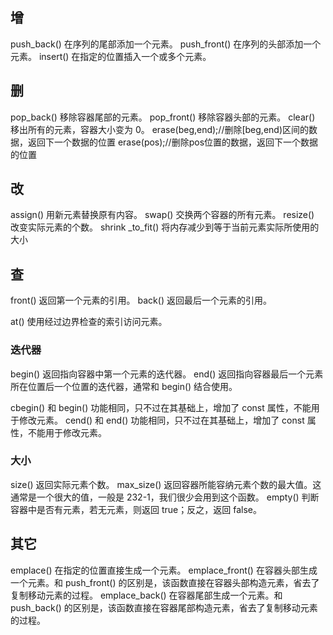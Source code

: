 
## 增
push_back()	在序列的尾部添加一个元素。
push_front()	在序列的头部添加一个元素。
insert()	在指定的位置插入一个或多个元素。


## 删
pop_back()	移除容器尾部的元素。
pop_front()	移除容器头部的元素。
clear()	移出所有的元素，容器大小变为 0。
erase(beg,end);//删除[beg,end)区间的数据，返回下一个数据的位置
erase(pos);//删除pos位置的数据，返回下一个数据的位置

## 改
assign()	用新元素替换原有内容。
swap()	交换两个容器的所有元素。
resize()	改变实际元素的个数。
shrink _to_fit()	将内存减少到等于当前元素实际所使用的大小

## 查
front()	返回第一个元素的引用。
back()	返回最后一个元素的引用。

at()	使用经过边界检查的索引访问元素。

### 迭代器
begin()	返回指向容器中第一个元素的迭代器。
end()	返回指向容器最后一个元素所在位置后一个位置的迭代器，通常和 begin() 结合使用。

cbegin()	和 begin() 功能相同，只不过在其基础上，增加了 const 属性，不能用于修改元素。
cend()	和 end() 功能相同，只不过在其基础上，增加了 const 属性，不能用于修改元素。


### 大小
size()	返回实际元素个数。
max_size()	返回容器所能容纳元素个数的最大值。这通常是一个很大的值，一般是 232-1，我们很少会用到这个函数。
empty()	判断容器中是否有元素，若无元素，则返回 true；反之，返回 false。


## 其它
emplace()	在指定的位置直接生成一个元素。
emplace_front()	在容器头部生成一个元素。和 push_front() 的区别是，该函数直接在容器头部构造元素，省去了复制移动元素的过程。
emplace_back()	在容器尾部生成一个元素。和 push_back() 的区别是，该函数直接在容器尾部构造元素，省去了复制移动元素的过程。